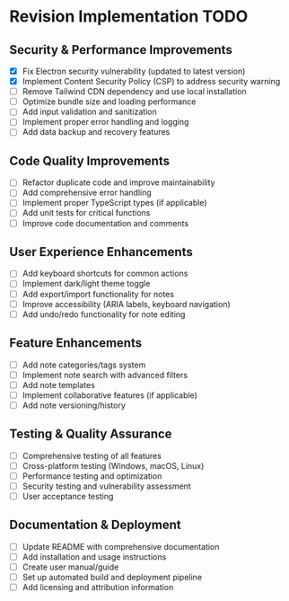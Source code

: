 # Revision Implementation TODO

## Security & Performance Improvements

- [x] Fix Electron security vulnerability (updated to latest version)
- [x] Implement Content Security Policy (CSP) to address security warning
- [ ] Remove Tailwind CDN dependency and use local installation
- [ ] Optimize bundle size and loading performance
- [ ] Add input validation and sanitization
- [ ] Implement proper error handling and logging
- [ ] Add data backup and recovery features

## Code Quality Improvements

- [ ] Refactor duplicate code and improve maintainability
- [ ] Add comprehensive error handling
- [ ] Implement proper TypeScript types (if applicable)
- [ ] Add unit tests for critical functions
- [ ] Improve code documentation and comments

## User Experience Enhancements

- [ ] Add keyboard shortcuts for common actions
- [ ] Implement dark/light theme toggle
- [ ] Add export/import functionality for notes
- [ ] Improve accessibility (ARIA labels, keyboard navigation)
- [ ] Add undo/redo functionality for note editing

## Feature Enhancements

- [ ] Add note categories/tags system
- [ ] Implement note search with advanced filters
- [ ] Add note templates
- [ ] Implement collaborative features (if applicable)
- [ ] Add note versioning/history

## Testing & Quality Assurance

- [ ] Comprehensive testing of all features
- [ ] Cross-platform testing (Windows, macOS, Linux)
- [ ] Performance testing and optimization
- [ ] Security testing and vulnerability assessment
- [ ] User acceptance testing

## Documentation & Deployment

- [ ] Update README with comprehensive documentation
- [ ] Add installation and usage instructions
- [ ] Create user manual/guide
- [ ] Set up automated build and deployment pipeline
- [ ] Add licensing and attribution information
